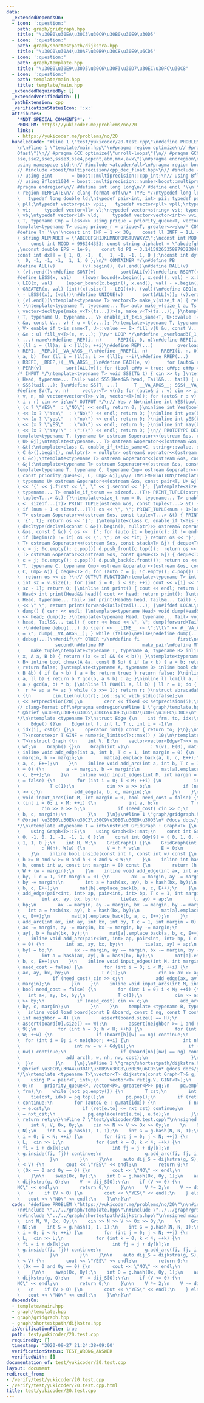 ```yaml
---
data:
  _extendedDependsOn:
  - icon: ':question:'
    path: graph/gridgraph.hpp
    title: "\u30B0\u30EA\u30C3\u30C9\u30B0\u30E9\u30D5"
  - icon: ':question:'
    path: graph/shortestpath/dijkstra.hpp
    title: "\u30C0\u30A4\u30AF\u30B9\u30C8\u30E9\u6CD5"
  - icon: ':question:'
    path: graph/template.hpp
    title: "\u30B0\u30E9\u30D5\u30C6\u30F3\u30D7\u30EC\u30FC\u30C8"
  - icon: ':question:'
    path: template/main.hpp
    title: template/main.hpp
  _extendedRequiredBy: []
  _extendedVerifiedWith: []
  _pathExtension: cpp
  _verificationStatusIcon: ':x:'
  attributes:
    '*NOT_SPECIAL_COMMENTS*': ''
    PROBLEM: https://yukicoder.me/problems/no/20
    links:
    - https://yukicoder.me/problems/no/20
  bundledCode: "#line 1 \"test/yukicoder/20.test.cpp\"\n#define PROBLEM \"https://yukicoder.me/problems/no/20\"\
    \n\n#line 1 \"template/main.hpp\"\n#pragma region optimize\n// #pragma GCC optimize(\"\
    Ofast\")\n// #pragma GCC optimize(\"unroll-loops\")\n// #pragma GCC target(\"\
    sse,sse2,sse3,ssse3,sse4,popcnt,abm,mmx,avx\")\n#pragma endregion\n#include <bits/stdc++.h>\n\
    using namespace std;\n// #include <atcoder/all>\n#pragma region boost multiprecision\n\
    // #include <boost/multiprecision/cpp_dec_float.hpp>\n// #include <boost/multiprecision/cpp_int.hpp>\n\
    // using Bint       = boost::multiprecision::cpp_int;\n// using Bfloat32   = boost::multiprecision::number<boost::multiprecision::cpp_dec_float<32>>;\n\
    // using Bfloat1024 = boost::multiprecision::number<boost::multiprecision::cpp_dec_float<1024>>;\n\
    #pragma endregion\n// #define int long long\n// #define endl '\\n'\n\n#pragma\
    \ region TEMPLATE\n// clang-format off\n/* TYPE */\ntypedef long long ll;    \
    \   typedef long double ld;\ntypedef pair<int, int> pii; typedef pair<ll, ll>\
    \ pll;\ntypedef vector<pii> vpii;   typedef vector<pll> vpll;\ntypedef vector<int>\
    \ vi;     typedef vector<ll> vl;\ntypedef vector<string> vst; typedef vector<bool>\
    \ vb;\ntypedef vector<ld> vld;     typedef vector<vector<int>> vvi;\ntemplate<typename\
    \ T, typename Cmp = less<>> using prique = priority_queue<T, vector<T>, Cmp>;\n\
    template<typename T> using prique_r = prique<T, greater<>>;\n/* CONSTANT */\n\
    #define ln '\\n'\nconst int INF = 1 << 30;    const ll INFF = 1LL << 60;  const\
    \ string ALPHABET = \"ABCDEFGHIJKLMNOPQRSTUVWXYZ\";\nconst int MOD = 1e9 + 7;\
    \    const int MODD = 998244353; const string alphabet = \"abcdefghijklmnopqrstuvwxyz\"\
    ;\nconst double EPS = 1e-9;    const ld PI = 3.14159265358979323846264338327950288;\n\
    const int dx[] = { 1, 0, -1,  0,  1, -1, -1, 1, 0 };\nconst int dy[] = { 0, 1,\
    \  0, -1, -1, -1,  1, 1, 0 };\n/* CONTAINER */\n#define PB              emplace_back\n\
    #define ALL(v)          (v).begin(), (v).end()\n#define RALL(v)         (v).rbegin(),\
    \ (v).rend()\n#define SORT(v)         sort(ALL(v))\n#define RSORT(v)        sort(RALL(v))\n\
    #define LESS(x, val)    (lower_bound(x.begin(), x.end(), val) - x.begin())\n#define\
    \ LEQ(x, val)     (upper_bound(x.begin(), x.end(), val) - x.begin())\n#define\
    \ GREATER(x, val) (int)(x).size() - LEQ((x), (val))\n#define GEQ(x, val)     (int)(x).size()\
    \ - LESS((x), (val))\n#define UNIQUE(v)       sort(ALL(v)); (v).erase(unique(ALL(v)),\
    \ (v).end())\ntemplate<typename T> vector<T> make_v(size_t a) { return vector<T>(a);\
    \ }\ntemplate<typename T, typename... Ts> auto make_v(size_t a, Ts... ts) { return\
    \ vector<decltype(make_v<T>(ts...))>(a, make_v<T>(ts...)); }\ntemplate<typename\
    \ T, typename U, typename... V> enable_if_t<is_same<T, U>::value != 0> fill_v(U\
    \ &u, const V... v) { u = U(v...); }\ntemplate<typename T, typename U, typename...\
    \ V> enable_if_t<is_same<T, U>::value == 0> fill_v(U &u, const V... v) { for (auto\
    \ &e : u) fill_v<T>(e, v...); }\n/* LOOP */\n#define _overload3(_1, _2, _3, name,\
    \ ...) name\n#define _REP(i, n)      REPI(i, 0, n)\n#define REPI(i, a, b)   for\
    \ (ll i = (ll)a; i < (ll)b; ++i)\n#define REP(...)        _overload3(__VA_ARGS__,\
    \ REPI, _REP,)(__VA_ARGS__)\n#define _RREP(i, n)     RREPI(i, n, 0)\n#define RREPI(i,\
    \ a, b)  for (ll i = (ll)a; i >= (ll)b; --i)\n#define RREP(...)       _overload3(__VA_ARGS__,\
    \ RREPI, _RREP,)(__VA_ARGS__)\n#define EACH(e, v)      for (auto& e : v)\n#define\
    \ PERM(v)         sort(ALL(v)); for (bool c##p = true; c##p; c##p = next_permutation(ALL(v)))\n\
    /* INPUT */\ntemplate<typename T> void SSS(T& t) { cin >> t; }\ntemplate<typename\
    \ Head, typename... Tail> void SSS(Head&& head, Tail&&... tail) { cin >> head;\
    \ SSS(tail...); }\n#define SS(T, ...)      T __VA_ARGS__; SSS(__VA_ARGS__);\n\
    #define SV(T, v, n)     vector<T> v(n); for (auto& i : v) cin >> i;\n#define SVV(T,\
    \ v, n, m) vector<vector<T>> v(n, vector<T>(m)); for (auto& r : v) for (auto&\
    \ i : r) cin >> i;\n/* OUTPUT */\n// Yes / No\ninline int YES(bool x) { cout <<\
    \ (x ? \"YES\"  : \"NO\") << endl; return 0; }\ninline int Yes(bool x) { cout\
    \ << (x ? \"Yes\"  : \"No\") << endl; return 0; }\ninline int yes(bool x) { cout\
    \ << (x ? \"yes\"  : \"no\") << endl; return 0; }\ninline int yES(bool x) { cout\
    \ << (x ? \"yES\"  : \"nO\") << endl; return 0; }\ninline int Yay(bool x) { cout\
    \ << (x ? \"Yay!\" : \":(\") << endl; return 0; }\n// PROTOTYPE DECLARATION\n\
    template<typename T, typename U> ostream &operator<<(ostream &os, const pair<T,\
    \ U> &j);\ntemplate<typename... T> ostream &operator<<(ostream &os, const tuple<T...>\
    \ &t);\ntemplate<class C, enable_if_t<!is_same<C, string>::value, decltype(declval<const\
    \ C &>().begin(), nullptr)> = nullptr> ostream& operator<<(ostream &os, const\
    \ C &c);\ntemplate<typename T> ostream &operator<<(ostream &os, const stack<T>\
    \ &j);\ntemplate<typename T> ostream &operator<<(ostream &os, const queue<T> &j);\n\
    template<typename T, typename C, typename Cmp> ostream &operator<<(ostream &os,\
    \ const priority_queue<T, C, Cmp> &j);\n// IMPLEMENTATION\ntemplate<typename T,\
    \ typename U> ostream &operator<<(ostream &os, const pair<T, U> &j) { return os\
    \ << '{' << j.first << \", \" << j.second << '}'; }\ntemplate<size_t num = 0,\
    \ typename... T> enable_if_t<num == sizeof...(T)> PRINT_TUPLE(ostream &os, const\
    \ tuple<T...> &t) {}\ntemplate<size_t num = 0, typename... T> enable_if_t<num\
    \ <  sizeof...(T)> PRINT_TUPLE(ostream &os, const tuple<T...> &t) { os << get<num>(t);\
    \ if (num + 1 < sizeof...(T)) os << \", \"; PRINT_TUPLE<num + 1>(os, t); }\ntemplate<typename...\
    \ T> ostream &operator<<(ostream &os, const tuple<T...> &t) { PRINT_TUPLE(os <<\
    \ '{', t); return os << '}'; }\ntemplate<class C, enable_if_t<!is_same<C, string>::value,\
    \ decltype(declval<const C &>().begin(), nullptr)>> ostream& operator<<(ostream\
    \ &os, const C &c) { os << '{'; for (auto it = begin(c); it != end(c); it++) {\
    \ if (begin(c) != it) os << \", \"; os << *it; } return os << '}'; }\ntemplate<typename\
    \ T> ostream &operator<<(ostream &os, const stack<T> &j) { deque<T> d; for (auto\
    \ c = j; !c.empty(); c.pop()) d.push_front(c.top());  return os << d; }\ntemplate<typename\
    \ T> ostream &operator<<(ostream &os, const queue<T> &j) { deque<T> d; for (auto\
    \ c = j; !c.empty(); c.pop()) d.push_back(c.front()); return os << d; }\ntemplate<typename\
    \ T, typename C, typename Cmp> ostream &operator<<(ostream &os, const priority_queue<T,\
    \ C, Cmp> &j) { deque<T> d; for (auto c = j; !c.empty(); c.pop()) d.push_front(c.top());\
    \  return os << d; }\n// OUTPUT FUNCTION\ntemplate<typename T> int PV(T &v) {\
    \ int sz = v.size(); for (int i = 0; i < sz; ++i) cout << v[i] << \" \\n\"[i ==\
    \ sz - 1]; return 0; }\ninline int print() { cout << endl; return 0; }\ntemplate<typename\
    \ Head> int print(Head&& head){ cout << head; return print(); }\ntemplate<typename\
    \ Head, typename... Tail> int print(Head&& head, Tail&&... tail) { cout << head\
    \ << \" \"; return print(forward<Tail>(tail)...); }\n#ifdef LOCAL\ninline void\
    \ dump() { cerr << endl; }\ntemplate<typename Head> void dump(Head&& head) { cerr\
    \ << head; dump(); }\ntemplate<typename Head, typename... Tail> void dump(Head&&\
    \ head, Tail&&... tail) { cerr << head << \", \"; dump(forward<Tail>(tail)...);\
    \ }\n#define debug(...) do {cerr << __LINE__ << \":\\t\" << #__VA_ARGS__ << \"\
    \ = \"; dump(__VA_ARGS__); } while (false)\n#else\n#define dump(...)\n#define\
    \ debug(...)\n#endif\n/* OTHER */\n#define fi              first\n#define se \
    \             second\n#define MP              make_pair\n#define MT          \
    \    make_tuple\ntemplate<typename T, typename A, typename B> inline bool between(T\
    \ x, A a, B b) { return ((a <= x) && (x < b)); }\ntemplate<typename A, typename\
    \ B> inline bool chmax(A &a, const B &b) { if (a < b) { a = b; return true; }\
    \ return false; }\ntemplate<typename A, typename B> inline bool chmin(A &a, const\
    \ B &b) { if (a > b) { a = b; return true; } return false; }\ninline ll gcd(ll\
    \ a, ll b) { return b ? gcd(b, a % b) : a; }\ninline ll lcm(ll a, ll b) { return\
    \ a / gcd(a, b) * b; }\ninline ll POW(ll a, ll b) { ll r = 1; do { if (b & 1)\
    \  r *= a; a *= a; } while (b >>= 1); return r; }\nstruct abracadabra {\n    abracadabra()\
    \ {\n        cin.tie(nullptr); ios::sync_with_stdio(false);\n        cout << fixed\
    \ << setprecision(20);\n        cerr << fixed << setprecision(5);\n    };\n} ABRACADABRA;\n\
    // clang-format off\n#pragma endregion\n#line 1 \"graph/template.hpp\"\n/**\n\
    * @brief \u30B0\u30E9\u30D5\u30C6\u30F3\u30D7\u30EC\u30FC\u30C8\n* @docs docs/graph/template.md\n\
    */\n\ntemplate <typename T>\nstruct Edge {\n    int frm, to, idx;\n    T cst;\n\
    \    Edge() {}\n    Edge(int f, int t, T c, int i = -1)\n        : frm(f), to(t),\
    \ idx(i), cst(c) {}\n    operator int() const { return to; }\n};\n\ntemplate <typename\
    \ T>\nconstexpr T GINF = numeric_limits<T>::max() / 10;\n\ntemplate <typename\
    \ T>\nstruct Graph {\n    int V, E;\n    vector<vector<Edge<T>>> mat;\n    vector<vector<T>>\
    \ wf;\n    Graph() {}\n    Graph(int v)\n        : V(v), E(0), mat(v) {}\n   \
    \ inline void add_edge(int a, int b, T c = 1, int margin = 0) {\n        a -=\
    \ margin, b -= margin;\n        mat[a].emplace_back(a, b, c, E++);\n        mat[b].emplace_back(b,\
    \ a, c, E++);\n    }\n    inline void add_arc(int a, int b, T c = 1, int margin\
    \ = 0) {\n        a -= margin, b -= margin;\n        mat[a].emplace_back(a, b,\
    \ c, E++);\n    }\n    inline void input_edges(int M, int margin = 0, bool need_cost\
    \ = false) {\n        for (int i = 0; i < M; ++i) {\n            int a, b;\n \
    \           T c(1);\n            cin >> a >> b;\n            if (need_cost) cin\
    \ >> c;\n            add_edge(a, b, c, margin);\n        }\n    }\n    inline\
    \ void input_arcs(int M, int margin = 0, bool need_cost = false) {\n        for\
    \ (int i = 0; i < M; ++i) {\n            int a, b;\n            T c(1);\n    \
    \        cin >> a >> b;\n            if (need_cost) cin >> c;\n            add_arc(a,\
    \ b, c, margin);\n        }\n    }\n};\n#line 1 \"graph/gridgraph.hpp\"\n/**\n\
    * @brief \u30B0\u30EA\u30C3\u30C9\u30B0\u30E9\u30D5\n* @docs docs/graph/gridgraph.md\n\
    */\n\ntemplate <typename T = int>\nstruct GridGraph : Graph<T> {\n    using Graph<T>::V;\n\
    \    using Graph<T>::E;\n    using Graph<T>::mat;\n    const int Gdx[9] = { 1,\
    \ 0, -1, 0, 1, -1, -1, 1, 0 };\n    const int Gdy[9] = { 0, 1, 0, -1, -1, -1,\
    \ 1, 1, 0 };\n    int H, W;\n    GridGraph() {}\n    GridGraph(int h, int w)\n\
    \        : H(h), W(w) {\n        V = h * w;\n        E = 0;\n        mat.resize(V);\n\
    \    }\n    inline bool inside(const int h, const int w) const {\n        return\
    \ h >= 0 and w >= 0 and h < H and w < W;\n    }\n    inline int hash(const int\
    \ h, const int w, const int margin = 0) const {\n        return (h - margin) *\
    \ W + (w - margin);\n    }\n    inline void add_edge(int ax, int ay, int bx, int\
    \ by, T c = 1, int margin = 0) {\n        ax -= margin, ay -= margin, bx -= margin,\
    \ by -= margin;\n        int a = hash(ax, ay), b = hash(bx, by);\n        mat[a].emplace_back(a,\
    \ b, c, E++);\n        mat[b].emplace_back(b, a, c, E++);\n    }\n    inline void\
    \ add_edge(pair<int, int> ap, pair<int, int> bp, T c = 1, int margin = 0) {\n\
    \        int ax, ay, bx, by;\n        tie(ax, ay) = ap;\n        tie(bx, by) =\
    \ bp;\n        ax -= margin, ay -= margin, bx -= margin, by -= margin;\n     \
    \   int a = hash(ax, ay), b = hash(bx, by);\n        mat[a].emplace_back(a, b,\
    \ c, E++);\n        mat[b].emplace_back(b, a, c, E++);\n    }\n    inline void\
    \ add_arc(int ax, int ay, int bx, int by, T c = 1, int margin = 0) {\n       \
    \ ax -= margin, ay -= margin, bx -= margin, by -= margin;\n        int a = hash(ax,\
    \ ay), b = hash(bx, by);\n        mat[a].emplace_back(a, b, c, E++);\n    }\n\
    \    inline void add_arc(pair<int, int> ap, pair<int, int> bp, T c = 1, int margin\
    \ = 0) {\n        int ax, ay, bx, by;\n        tie(ax, ay) = ap;\n        tie(bx,\
    \ by) = bp;\n        ax -= margin, ay -= margin, bx -= margin, by -= margin;\n\
    \        int a = hash(ax, ay), b = hash(bx, by);\n        mat[a].emplace_back(a,\
    \ b, c, E++);\n    }\n    inline void input_edges(int M, int margin = 0, bool\
    \ need_cost = false) {\n        for (int i = 0; i < M; ++i) {\n            int\
    \ ax, ay, bx, by;\n            T c(1);\n            cin >> ax >> ay >> bx >> by;\n\
    \            if (need_cost) cin >> c;\n            add_edge(ax, ay, bx, by, c,\
    \ margin);\n        }\n    }\n    inline void input_arcs(int M, int margin = 0,\
    \ bool need_cost = false) {\n        for (int i = 0; i < M; ++i) {\n         \
    \   int ax, ay, bx, by;\n            T c(1);\n            cin >> ax >> ay >> bx\
    \ >> by;\n            if (need_cost) cin >> c;\n            add_arc(ax, ay, bx,\
    \ by, c, margin);\n        }\n    }\n    template <typename B, typename C>\n \
    \   inline void load_board(const B &board, const C ng, const T cost = 1, const\
    \ int neighbor = 4) {\n        assert(board.size() == H);\n        if (H > 0)\
    \ assert(board[0].size() == W);\n        assert(neighbor >= 1 and neighbor <=\
    \ 9);\n        for (int h = 0; h < H; ++h) {\n            for (int w = 0; w <\
    \ W; ++w) {\n                if (board[h][w] == ng) continue;\n              \
    \  for (int i = 0; i < neighbor; ++i) {\n                    int nh = h + Gdx[i];\n\
    \                    int nw = w + Gdy[i];\n                    if (not inside(nh,\
    \ nw)) continue;\n                    if (board[nh][nw] == ng) continue;\n   \
    \                 add_arc(h, w, nh, nw, cost);\n                }\n          \
    \  }\n        }\n    }\n};\n#line 1 \"graph/shortestpath/dijkstra.hpp\"\n/**\n\
    * @brief \u30C0\u30A4\u30AF\u30B9\u30C8\u30E9\u6CD5\n* @docs docs/graph/shortestpath/dijkstra.md\n\
    */\n\ntemplate <typename T>\nvector<T> dijkstra(const Graph<T>& g, int frm) {\n\
    \    using P = pair<T, int>;\n    vector<T> ret(g.V, GINF<T>);\n    ret[frm] =\
    \ 0;\n    priority_queue<P, vector<P>, greater<P>> pq;\n    pq.emplace(ret[frm],\
    \ frm);\n    while (not pq.empty()) {\n        T cst;\n        int idx;\n    \
    \    tie(cst, idx) = pq.top();\n        pq.pop();\n        if (ret[idx] < cst)\
    \ continue;\n        for (auto& e : g.mat[idx]) {\n            T nxt_cst = cst\
    \ + e.cst;\n            if (ret[e.to] <= nxt_cst) continue;\n            ret[e.to]\
    \ = nxt_cst;\n            pq.emplace(ret[e.to], e.to);\n        }\n    }\n   \
    \ return ret;\n}\n#line 7 \"test/yukicoder/20.test.cpp\"\n\nsigned main() {\n\n\
    \    int N, V, Ox, Oy;\n    cin >> N >> V >> Ox >> Oy;\n    \n    GridGraph g(N,\
    \ N);\n    int S = g.hash(1, 1, 1);\n    int G = g.hash(N, N, 1);\n\n    for (int\
    \ i = 0; i < N; ++i) {\n        for (int j = 0; j < N; ++j) {\n            int\
    \ L;  cin >> L;\n            for (int k = 0; k < 4; ++k) {\n                int\
    \ fi = i + dx[k];\n                int fj = j + dy[k];\n                if (not\
    \ g.inside(fi, fj)) continue;\n                g.add_arc(fi, fj, i, j, L);\n \
    \           }\n        }\n    }\n\n    auto dij_S = dijkstra(g, S);\n    if (dij_S[G]\
    \ < V) {\n        cout << \"YES\" << endl;\n        return 0;\n    }\n\n    if\
    \ (Ox == 0 and Oy == 0) {\n        cout << \"NO\" << endl;\n        return 0;\n\
    \    }\n\n    swap(Ox, Oy);\n    int O = g.hash(Ox, Oy, 1);\n    auto dij_O =\
    \ dijkstra(g, O);\n    V -= dij_S[O];\n\n    if (V <= 0) {\n        cout << \"\
    NO\" << endl;\n        return 0;\n    }\n\n    V *= 2;\n    V -= dij_O[G];\n \
    \   \n    if (V > 0) {\n        cout << \"YES\" << endl;\n    } else {\n     \
    \   cout << \"NO\" << endl;\n    }\n\n}\n"
  code: "#define PROBLEM \"https://yukicoder.me/problems/no/20\"\n\n#include \"../../template/main.hpp\"\
    \n#include \"../../graph/template.hpp\"\n#include \"../../graph/gridgraph.hpp\"\
    \n#include \"../../graph/shortestpath/dijkstra.hpp\"\n\nsigned main() {\n\n  \
    \  int N, V, Ox, Oy;\n    cin >> N >> V >> Ox >> Oy;\n    \n    GridGraph g(N,\
    \ N);\n    int S = g.hash(1, 1, 1);\n    int G = g.hash(N, N, 1);\n\n    for (int\
    \ i = 0; i < N; ++i) {\n        for (int j = 0; j < N; ++j) {\n            int\
    \ L;  cin >> L;\n            for (int k = 0; k < 4; ++k) {\n                int\
    \ fi = i + dx[k];\n                int fj = j + dy[k];\n                if (not\
    \ g.inside(fi, fj)) continue;\n                g.add_arc(fi, fj, i, j, L);\n \
    \           }\n        }\n    }\n\n    auto dij_S = dijkstra(g, S);\n    if (dij_S[G]\
    \ < V) {\n        cout << \"YES\" << endl;\n        return 0;\n    }\n\n    if\
    \ (Ox == 0 and Oy == 0) {\n        cout << \"NO\" << endl;\n        return 0;\n\
    \    }\n\n    swap(Ox, Oy);\n    int O = g.hash(Ox, Oy, 1);\n    auto dij_O =\
    \ dijkstra(g, O);\n    V -= dij_S[O];\n\n    if (V <= 0) {\n        cout << \"\
    NO\" << endl;\n        return 0;\n    }\n\n    V *= 2;\n    V -= dij_O[G];\n \
    \   \n    if (V > 0) {\n        cout << \"YES\" << endl;\n    } else {\n     \
    \   cout << \"NO\" << endl;\n    }\n\n}\n"
  dependsOn:
  - template/main.hpp
  - graph/template.hpp
  - graph/gridgraph.hpp
  - graph/shortestpath/dijkstra.hpp
  isVerificationFile: true
  path: test/yukicoder/20.test.cpp
  requiredBy: []
  timestamp: '2020-09-27 21:24:38+09:00'
  verificationStatus: TEST_WRONG_ANSWER
  verifiedWith: []
documentation_of: test/yukicoder/20.test.cpp
layout: document
redirect_from:
- /verify/test/yukicoder/20.test.cpp
- /verify/test/yukicoder/20.test.cpp.html
title: test/yukicoder/20.test.cpp
---
```

